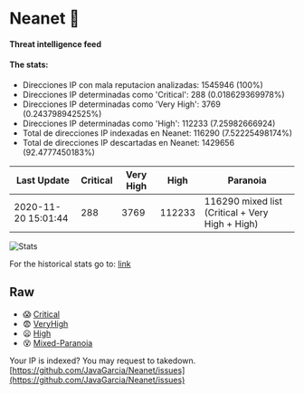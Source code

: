 # Neanet :hocho:
#### Threat intelligence feed
#### The stats:

- Direcciones IP con mala reputacion analizadas: 1545946 (100%)
- Direcciones IP determinadas como 'Critical':  288 (0.018629369978%)
- Direcciones IP determinadas como 'Very High':  3769 (0.243798942525%)
- Direcciones IP determinadas como 'High':  112233 (7.25982666924)
- Total de direcciones IP indexadas en Neanet:  116290 (7.52225498174%)
- Total de direcciones IP descartadas en Neanet:  1429656 (92.4777450183%)

| Last Update | Critical | Very High | High | Paranoia |
| --- | --- | --- | --- | --- |
| 2020-11-20 15:01:44 | 288 | 3769 | 112233 | 116290 mixed list (Critical + Very High + High)|

![Stats](https://docs.google.com/spreadsheets/d/e/2PACX-1vSnaNMIXVabIpDJjufMlzH7poXnshF3mgd8Is1g9ytUEzVsP5my4Trn8f-xkoLLQ38xpL3HtmUexLo6/pubchart?oid=501124687&format=image)

For the historical stats go to: [link](/stats.csv)
## Raw
- :scream: [Critical](https://raw.githubusercontent.com/JavaGarcia/Neanet/master/blacklists/neanet_critical.txt)
- :fearful: [VeryHigh](https://raw.githubusercontent.com/JavaGarcia/Neanet/master/blacklists/neanet_veryHigh.txtt)
- :frowning: [High](https://raw.githubusercontent.com/JavaGarcia/Neanet/master/blacklists/neanet_high.txt)
- :dizzy_face: [Mixed-Paranoia](https://raw.githubusercontent.com/JavaGarcia/Neanet/master/blacklists/neanet_all.txt)


Your IP is indexed? You may request to takedown. [https://github.com/JavaGarcia/Neanet/issues](https://github.com/JavaGarcia/Neanet/issues)









































































































































































































































































































































































































































































































































































































































































































































































































































































































































































































































































































































































































































































































































































































































































































































































































































































































































































































































































































































































































































































































































































































































































































































































